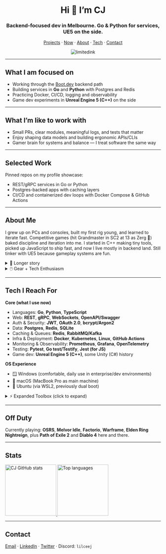 <h1 align="center">Hi 👋 I’m CJ</h1>
<h3 align="center">Backend-focused dev in Melbourne. Go & Python for services, UE5 on the side.</h3>

<p align="center">
  <a href="https://github.com/limitedink?tab=repositories">Projects</a> ·
  <a href="#now">Now</a> ·
  <a href="#about-me">About</a> ·
  <a href="#tech">Tech</a> ·
  <a href="#contact">Contact</a>
</p>

<p align="center">
  <img src="https://komarev.com/ghpvc/?username=limitedink&label=Profile%20views&color=ff69b4&style=for-the-badge" alt="limitedink" />
</p>

---

## <span id="now">What I am focused on</span>
- Working through the <a href="https://www.boot.dev">Boot.dev</a> backend path  
- Building services in **Go** and **Python** with Postgres and Redis  
- Practicing Docker, CI/CD, logging and observability  
- Game dev experiments in **Unreal Engine 5 (C++)** on the side  

---

## What I’m like to work with
- Small PRs, clear modules, meaningful logs, and tests that matter  
- Enjoy shaping data models and building ergonomic APIs/CLIs  
- Gamer brain for systems and balance — I treat software the same way  

---

## Selected Work
Pinned repos on my profile showcase:
- REST/gRPC services in Go or Python  
- Postgres-backed apps with caching layers  
- CI/CD and containerized dev loops with Docker Compose & GitHub Actions  
<!-- Add repo links here with punchy one-liners when ready -->

---

## <span id="about-me">About Me</span>
I grew up on PCs and consoles, built my first rig young, and learned to iterate fast. Competitive games (hit Grandmaster in SC2 at 13 as Zerg 🐜) baked discipline and iteration into me. I started in C++ making tiny tools, picked up JavaScript to ship fast, and now I live mostly in backend land. Still tinker with UE5 because gameplay systems are fun.  

<details>
  <summary>📖 Longer story</summary>
  I started gaming in the CRT + floppy disk era. Classics like Mario, Smash, CS, Diablo II, Street Fighter, WoW shaped my taste. Built my first PC at ~11 before Minecraft Alpha dropped in 2010.  

  Learned memory and resource basics with C++ early, which made other stacks click.  
  JavaScript gave me speed, Go and Python give me reliability.  

  I also care about ergonomics: favorite fonts are Fira Code, JetBrains Mono, Cascadia Code, Hack, SauceCodePro (ligatures on, always).
</details>

<details>
  <summary>🖱️ Gear + Tech Enthusiasm</summary>
  Gaming mice I’ve owned/tested: Logitech G PRO Wireless, GPX, G502 Lightspeed, Razer DA V3 Pro, Viper V2 Pro, Zowie FK2, G9X, G303.  
  Displays: 144 Hz Zowie → 280 Hz VG279QM phase.  
  Audio: Moondrop Blessing 2 IEMs ($530 well spent).  
  Also trackballs: Elecom Huge + Logitech M575.  

  Exploring new hardware, tools, and workflows keeps me sharp.
</details>

---

## <span id="tech">Tech I Reach For</span>

**Core (what I use now)**  
- Languages: **Go**, **Python**, **TypeScript**  
- Web: **REST**, **gRPC**, **WebSockets**, **OpenAPI/Swagger**  
- Auth & Security: **JWT**, **OAuth 2.0**, **bcrypt/Argon2**  
- Data: **Postgres**, **Redis**, **SQLite**  
- Caching & Queues: **Redis**, **RabbitMQ/Kafka**  
- Infra & Deployment: **Docker**, **Kubernetes**, **Linux**, **GitHub Actions**  
- Monitoring & Observability: **Prometheus**, **Grafana**, **OpenTelemetry**  
- Testing: **Pytest**, **Go test/Testify**, **Jest (for JS)**  
- Game dev: **Unreal Engine 5 (C++)**, some Unity (C#) history  

**OS Experience**  
- 🪟 Windows (comfortable, daily use in enterprise/dev environments)  
- 🍏 macOS (MacBook Pro as main machine)  
- 🐧 Ubuntu (via WSL2, previously dual boot)  

<details>
  <summary>⚡ Expanded Toolbox (click to expand)</summary>

  ![Rust](https://img.shields.io/badge/rust-%23000000.svg?style=for-the-badge&logo=rust&logoColor=white)
  ![Elixir](https://img.shields.io/badge/elixir-%234B275F.svg?style=for-the-badge&logo=elixir&logoColor=white)
  ![Erlang](https://img.shields.io/badge/Erlang-white.svg?style=for-the-badge&logo=erlang&logoColor=a90533)
  ![MySQL](https://img.shields.io/badge/mysql-%2300f.svg?style=for-the-badge&logo=mysql&logoColor=white)
  ![PlanetScale](https://img.shields.io/badge/planetscale-%23000000.svg?style=for-the-badge&logo=planetscale&logoColor=white)
  ![Firebase](https://img.shields.io/badge/Firebase-039BE5?style=for-the-badge&logo=Firebase&logoColor=white)
  ![Supabase](https://img.shields.io/badge/Supabase-3ECF8E?style=for-the-badge&logo=supabase&logoColor=white)
  ![.Net](https://img.shields.io/badge/.NET-5C2D91?style=for-the-badge&logo=.net&logoColor=white)
  ![Electron.js](https://img.shields.io/badge/Electron-191970?style=for-the-badge&logo=Electron&logoColor=white)
  ![Postman](https://img.shields.io/badge/Postman-FF6C37?style=for-the-badge&logo=postman&logoColor=white)
  ![Svelte](https://img.shields.io/badge/svelte-%23f1413d.svg?style=for-the-badge&logo=svelte&logoColor=white)
  ![Redux](https://img.shields.io/badge/redux-%23593d88.svg?style=for-the-badge&logo=redux&logoColor=white)
  ![GraphQL](https://img.shields.io/badge/-GraphQL-E10098?style=for-the-badge&logo=graphql&logoColor=white)
  ![Zig](https://img.shields.io/badge/Zig-%23F7A41D.svg?style=for-the-badge&logo=zig&logoColor=white)
  ![TensorFlow](https://img.shields.io/badge/TensorFlow-%23FF6F00.svg?style=for-the-badge&logo=TensorFlow&logoColor=white)
  ![OpenGL](https://img.shields.io/badge/OpenGL-%23FFFFFF.svg?style=for-the-badge&logo=opengl)
  <!-- …plus all your other shields -->
</details>

---

## Off Duty
Currently playing: **OSRS**, **Melvor Idle**, **Factorio**, **Warframe**, **Elden Ring Nightreign**, plus **Path of Exile 2** and **Diablo 4** here and there.  

---

## Stats
<p>
  <a href="https://github.com/limitedink">
    <img src="https://github-readme-stats.vercel.app/api?username=limitedink&show_icons=true&count_private=true&theme=midnight-purple" alt="CJ GitHub stats" height="165" />
  </a>
  <a href="https://github.com/limitedink">
    <img src="https://github-readme-stats.vercel.app/api/top-langs/?username=limitedink&langs_count=7&layout=compact&theme=midnight-purple" alt="Top languages" height="165" />
  </a>
</p>

---

## <span id="contact">Contact</span>
<p>
  <a href="mailto:santiagochristopherjames1@gmail.com">Email</a> ·
  <a href="https://www.linkedin.com/in/christopher-james-santiago-limitedink/">LinkedIn</a> ·
  <a href="https://twitter.com/lilcxxj">Twitter</a> ·
  Discord: <code>lilceej</code>
</p>

